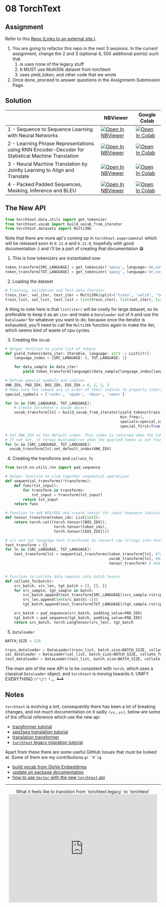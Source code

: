 ﻿# 08 TorchText

## Assignment

Refer to this  [Repo (Links to an external site.)](https://github.com/bentrevett/pytorch-seq2seq).

1.  You are going to refactor this repo in the next 3 sessions. In the current assignment, change the 2 and 3 (optional 4, 500 additional points) such that
    1.  is uses none of the legacy stuff
    2.  It MUST use Multi30k dataset from torchtext
    3.  uses yield_token, and other code that we wrote
2.  Once done, proceed to answer questions in the Assignment-Submission Page.

## Solution


|| NBViewer | Google Colab |
|--|--|--|
|1 - Sequence to Sequence Learning with Neural Networks | <a href="https://nbviewer.jupyter.org/github/satyajitghana/TSAI-DeepNLP-END2.0/blob/main/08_TorchText/pytorch-seq2seq-modern/1_Sequence_to_Sequence_Learning_with_Neural_Networks.ipynb"><img alt="Open In NBViewer" src="https://img.shields.io/badge/render-nbviewer-orange?logo=Jupyter" ></a> | <a href="https://githubtocolab.com/satyajitghana/TSAI-DeepNLP-END2.0/blob/main/08_TorchText/pytorch-seq2seq-modern/1_Sequence_to_Sequence_Learning_with_Neural_Networks.ipynb"><img alt="Open In Colab" src="https://colab.research.google.com/assets/colab-badge.svg"></a> 
|2 - Learning Phrase Representations using RNN Encoder-Decoder for Statistical Machine Translation | <a href="https://nbviewer.jupyter.org/github/satyajitghana/TSAI-DeepNLP-END2.0/blob/main/08_TorchText/pytorch-seq2seq-modern/2_Learning_Phrase_Representations_using_RNN_Encoder_Decoder_for_Statistical_Machine_Translation.ipynb"><img alt="Open In NBViewer" src="https://img.shields.io/badge/render-nbviewer-orange?logo=Jupyter" ></a> | <a href="https://githubtocolab.com/satyajitghana/TSAI-DeepNLP-END2.0/blob/main/08_TorchText/pytorch-seq2seq-modern/2_Learning_Phrase_Representations_using_RNN_Encoder_Decoder_for_Statistical_Machine_Translation.ipynb"><img alt="Open In Colab" src="https://colab.research.google.com/assets/colab-badge.svg"></a> 
|3 - Neural Machine Translation by Jointly Learning to Align and Translate | <a href="https://nbviewer.jupyter.org/github/satyajitghana/TSAI-DeepNLP-END2.0/blob/main/08_TorchText/pytorch-seq2seq-modern/3_Neural_Machine_Translation_by_Jointly_Learning_to_Align_and_Translate.ipynb"><img alt="Open In NBViewer" src="https://img.shields.io/badge/render-nbviewer-orange?logo=Jupyter" ></a> | <a href="https://githubtocolab.com/satyajitghana/TSAI-DeepNLP-END2.0/blob/main/08_TorchText/pytorch-seq2seq-modern/3_Neural_Machine_Translation_by_Jointly_Learning_to_Align_and_Translate.ipynb"><img alt="Open In Colab" src="https://colab.research.google.com/assets/colab-badge.svg"></a> 
|4 - Packed Padded Sequences, Masking, Inference and BLEU | <a href="https://nbviewer.jupyter.org/github/satyajitghana/TSAI-DeepNLP-END2.0/blob/main/08_TorchText/pytorch-seq2seq-modern/4_Packed_Padded_Sequences%2C_Masking%2C_Inference_and_BLEU.ipynb"><img alt="Open In NBViewer" src="https://img.shields.io/badge/render-nbviewer-orange?logo=Jupyter" ></a> | <a href="https://githubtocolab.com/satyajitghana/TSAI-DeepNLP-END2.0/blob/main/08_TorchText/pytorch-seq2seq-modern/4_Packed_Padded_Sequences%2C_Masking%2C_Inference_and_BLEU.ipynb"><img alt="Open In Colab" src="https://colab.research.google.com/assets/colab-badge.svg"></a> 

## The New API

```python
from torchtext.data.utils import get_tokenizer
from torchtext.vocab import build_vocab_from_iterator
from torchtext.datasets import Multi30k
```

Note that there are more api's coming up in `torchtext.experimental` which will be released soon in `0.11.0` and `0.12.0`, hopefully with good documentation :) and i'll be a part of creating that documentation 😁

1. This is how tokenizers are instantiated now

```python
token_transform[SRC_LANGUAGE] = get_tokenizer('spacy', language='de_core_news_sm')
token_transform[TGT_LANGUAGE] = get_tokenizer('spacy', language='en_core_web_sm')
```

2. Loading the dataset

```python
# Training, Validation and Test data Iterator
train_iter, val_iter, test_iter = Multi30k(split=('train', 'valid', 'test'), language_pair=(SRC_LANGUAGE, TGT_LANGUAGE))
train_list, val_list, test_list = list(train_iter), list(val_iter), list(test_iter)
```

A thing to note here is that `list(iter)` will be costly for large dataset, so its preferable to keep it as an `iter` and make a `Dataloader` out of it and use the `Dataloader` for whatever you want to do, because once the iterator is exhausted, you'll need to call the `Multi30k` function again to make the iter, which seems kind of waste of cpu cycles.

3. Creating the `Vocab`

```python
# helper function to yield list of tokens
def yield_tokens(data_iter: Iterable, language: str) -> List[str]:
    language_index = {SRC_LANGUAGE: 0, TGT_LANGUAGE: 1}

    for data_sample in data_iter:
        yield token_transform[language](data_sample[language_index[language]])

# Define special symbols and indices
UNK_IDX, PAD_IDX, BOS_IDX, EOS_IDX = 0, 1, 2, 3
# Make sure the tokens are in order of their indices to properly insert them in vocab
special_symbols = ['<unk>', '<pad>', '<bos>', '<eos>']

for ln in [SRC_LANGUAGE, TGT_LANGUAGE]:
    # Create torchtext's Vocab object
    vocab_transform[ln] = build_vocab_from_iterator(yield_tokens(train_list, ln),
                                                    min_freq=1,
                                                    specials=special_symbols,
                                                    special_first=True)

# Set UNK_IDX as the default index. This index is returned when the token is not found.
# If not set, it throws RuntimeError when the queried token is not found in the Vocabulary.
for ln in [SRC_LANGUAGE, TGT_LANGUAGE]:
  vocab_transform[ln].set_default_index(UNK_IDX)
```

4. Creating the transforms and `collate_fn`

```python
from torch.nn.utils.rnn import pad_sequence

# helper function to club together sequential operations
def sequential_transforms(*transforms):
    def func(txt_input):
        for transform in transforms:
            txt_input = transform(txt_input)
        return txt_input
    return func

# function to add BOS/EOS and create tensor for input sequence indices
def tensor_transform(token_ids: List[int]):
    return torch.cat((torch.tensor([BOS_IDX]), 
                      torch.tensor(token_ids), 
                      torch.tensor([EOS_IDX])))

# src and tgt language text transforms to convert raw strings into tensors indices
text_transform = {}
for ln in [SRC_LANGUAGE, TGT_LANGUAGE]:
    text_transform[ln] = sequential_transforms(token_transform[ln], #Tokenization
                                               vocab_transform[ln], #Numericalization
                                               tensor_transform) # Add BOS/EOS and create tensor


# function to collate data samples into batch tesors
def collate_fn(batch):
    src_batch, src_len, tgt_batch = [], [], []
    for src_sample, tgt_sample in batch:
        src_batch.append(text_transform[SRC_LANGUAGE](src_sample.rstrip("\n")))
        src_len.append(len(src_batch[-1]))
        tgt_batch.append(text_transform[TGT_LANGUAGE](tgt_sample.rstrip("\n")))

    src_batch = pad_sequence(src_batch, padding_value=PAD_IDX)
    tgt_batch = pad_sequence(tgt_batch, padding_value=PAD_IDX)
    return src_batch, torch.LongTensor(src_len), tgt_batch
```

5. `Dataloader`

```python
BATCH_SIZE = 128

train_dataloader = DataLoader(train_list, batch_size=BATCH_SIZE, collate_fn=collate_fn)
val_dataloader = DataLoader(val_list, batch_size=BATCH_SIZE, collate_fn=collate_fn)
test_dataloader = DataLoader(test_list, batch_size=BATCH_SIZE, collate_fn=collate_fn)
```

The main aim of the new API is to be consistent with `torch`, which uses a classical `Dataloader` object, and `torchtext` is moving towards it. UNIFY EVERYTHING `(╯°□°）╯︵ ┻━┻`

## Notes

`torchtext` is evolving a lott, consequently there has been a lot of breaking changes, and not much documentation on it sadly `(┬┬﹏┬┬)`, below are some of the official reference which use the new api

- [transformer tutorial](https://pytorch.org/tutorials/beginner/transformer_tutorial.html)
- [seq2seq translation tutorial](https://pytorch.org/tutorials/intermediate/seq2seq_translation_tutorial.html)
- [translation transformer](https://pytorch.org/tutorials/beginner/translation_transformer.html)
- [`torchtext` legacy migration tutorial](https://github.com/pytorch/text/blob/release/0.9/examples/legacy_tutorial/migration_tutorial.ipynb)

Apart from these there are some useful GitHub Issues that must be looked at. Some of them are my contributions `ψ(｀∇´)ψ`

- [build vocab from GloVe Embeddings](https://github.com/pytorch/text/issues/1350)
- [update on package documentation](https://github.com/pytorch/text/issues/1349)
- [how to use `Vector` with the new `torchtext` api](https://github.com/pytorch/text/issues/1323)

---

<center>
What it feels like to transition from `torchtext.legacy` to `torchtext`
<iframe src="https://giphy.com/embed/1gdkNV0hroZjOXSHOU" width="480" height="350" frameBorder="0" class="giphy-embed" allowFullScreen></iframe><p><a href="https://giphy.com/gifs/boomerangtoons-mad-upset-1gdkNV0hroZjOXSHOU"></a></p>
</center>
